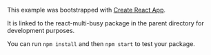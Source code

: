 This example was bootstrapped with [Create React App](https://github.com/facebook/create-react-app).

It is linked to the react-multi-busy package in the parent directory for development purposes.

You can run `npm install` and then `npm start` to test your package.

